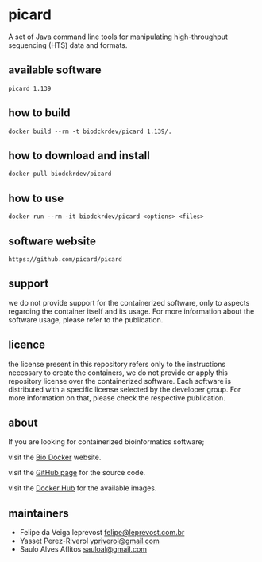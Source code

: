 picard
=====
A set of Java command line tools for manipulating high-throughput sequencing (HTS) data and formats.


available software
--------
`picard 1.139`


how to build
------------
`docker build --rm -t biodckrdev/picard 1.139/.`


how to download and install
---------------------------
`docker pull biodckrdev/picard`


how to use
------------
`docker run --rm -it biodckrdev/picard <options> <files>`


software website
----------------
`https://github.com/picard/picard`


support
-------
we do not provide support for the containerized software, only to aspects regarding the container itself
and its usage. For more information about the software usage, please refer to the publication.


licence
-------
the license present in this repository refers only to the instructions necessary to create the containers, we do not provide or apply this repository license over the containerized software. Each software is distributed with a specific license selected by the developer group. For more information on that, please check the respective publication.


about
-----
If you are looking for containerized bioinformatics software;

visit the [Bio Docker](http://biodocker.github.io "Bio Docker") website.

visit the [GitHub page](https://github.com/BioDocker/) for the source code.

visit the [Docker Hub](https://registry.hub.docker.com/repos/biodckr/) for the available images.


maintainers
-----------
* Felipe da Veiga leprevost <felipe@leprevost.com.br>
* Yasset Perez-Riverol <ypriverol@gmail.com>
* Saulo Alves Aflitos <sauloal@gmail.com>
